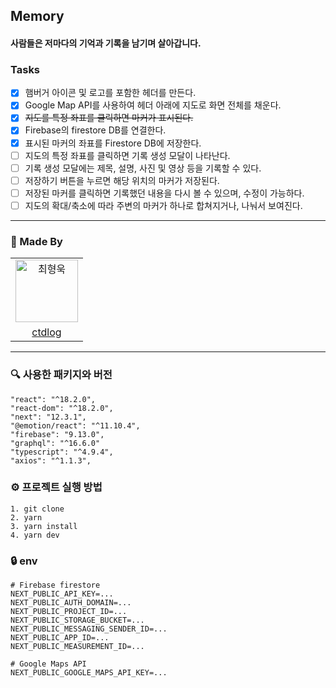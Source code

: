 ## Memory 

#### 사람들은 저마다의 기억과 기록을 남기며 살아갑니다.

### Tasks
- [x] 햄버거 아이콘 및 로고를 포함한 헤더를 만든다.
- [x] Google Map API를 사용하여 헤더 아래에 지도로 화면 전체를 채운다.
- [x] ~~지도를 특정 좌표를 클릭하면 마커가 표시된다.~~
- [x] Firebase의 firestore DB를 연결한다.
- [x] 표시된 마커의 좌표를 Firestore DB에 저장한다.
- [ ] 지도의 특정 좌표를 클릭하면 기록 생성 모달이 나타난다.
- [ ] 기록 생성 모달에는 제목, 설명, 사진 및 영상 등을 기록할 수 있다.
- [ ] 저장하기 버튼을 누르면 해당 위치의 마커가 저장된다.
- [ ] 저장된 마커를 클릭하면 기록했던 내용을 다시 볼 수 있으며, 수정이 가능하다.
- [ ] 지도의 확대/축소에 따라 주변의 마커가 하나로 합쳐지거나, 나눠서 보여진다.

---

### 👥 Made By

<table>
  <tr>
    <td align="center">
      <img src="https://avatars.githubusercontent.com/u/73215539?v=4" width="100px;" alt="최형욱"/>
  </tr>
  <tr>    
    <td align="center">
      <a href="https://github.com/ctdlog">
        <div>ctdlog</div>
      </a>
    </td>
  </tr>
</table>

---

### 🔍 사용한 패키지와 버전
```
"react": "^18.2.0",
"react-dom": "^18.2.0",
"next": "12.3.1",
"@emotion/react": "^11.10.4",
"firebase": "9.13.0",
"graphql": "^16.6.0"
"typescript": "^4.9.4",
"axios": "^1.1.3",
```

### ⚙️ 프로젝트 실행 방법
```
1. git clone
2. yarn
3. yarn install
4. yarn dev
```

### 🔒 env
```
# Firebase firestore
NEXT_PUBLIC_API_KEY=...
NEXT_PUBLIC_AUTH_DOMAIN=...
NEXT_PUBLIC_PROJECT_ID=...
NEXT_PUBLIC_STORAGE_BUCKET=...
NEXT_PUBLIC_MESSAGING_SENDER_ID=...
NEXT_PUBLIC_APP_ID=...
NEXT_PUBLIC_MEASUREMENT_ID=...

# Google Maps API
NEXT_PUBLIC_GOOGLE_MAPS_API_KEY=...
```
